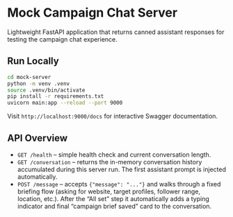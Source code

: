 # Mock Campaign Chat Server

Lightweight FastAPI application that returns canned assistant responses for testing the campaign chat experience.

## Run Locally

```bash
cd mock-server
python -m venv .venv
source .venv/bin/activate
pip install -r requirements.txt
uvicorn main:app --reload --port 9000
```

Visit `http://localhost:9000/docs` for interactive Swagger documentation.

## API Overview

- `GET /health` – simple health check and current conversation length.
- `GET /conversation` – returns the in-memory conversation history accumulated during this server run. The first assistant prompt is injected automatically.
- `POST /message` – accepts `{"message": "..."}` and walks through a fixed briefing flow (asking for website, target profiles, follower range, location, etc.). After the “All set” step it automatically adds a typing indicator and final “campaign brief saved” card to the conversation.
